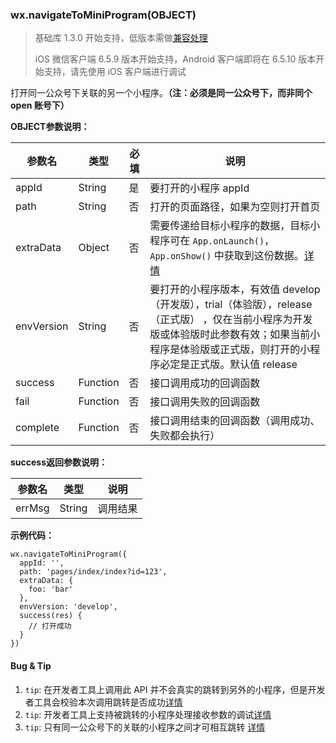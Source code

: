 <!-- https://developers.weixin.qq.com/miniprogram/dev/api/navigateToMiniProgram.html -->

### wx.navigateToMiniProgram(OBJECT)

> 基础库 1.3.0 开始支持，低版本需做[兼容处理](https://developers.weixin.qq.com/miniprogram/dev/framework/compatibility.html)
> 
> iOS 微信客户端 6.5.9 版本开始支持，Android 客户端即将在 6.5.10 版本开始支持，请先使用 iOS 客户端进行调试

打开同一公众号下关联的另一个小程序。**（注：必须是同一公众号下，而非同个 open 账号下）**

**OBJECT参数说明：**

  参数名       |  类型       |  必填 |  说明                                                                                                                                                   
---------------|-------------|-------|---------------------------------------------------------------------------------------------------------------------------------------------------------
  appId        |  String     |  是   |  要打开的小程序 appId                                                                                                                                   
  path         |  String     |  否   |  打开的页面路径，如果为空则打开首页                                                                                                                     
  extraData    |  Object     |  否   |需要传递给目标小程序的数据，目标小程序可在 `App.onLaunch()`，`App.onShow()` 中获取到这份数据。[详情](https://developers.weixin.qq.com/miniprogram/dev/framework/app-service/app.html)
  envVersion   |  String     |  否   |要打开的小程序版本，有效值 develop（开发版），trial（体验版），release（正式版） ，仅在当前小程序为开发版或体验版时此参数有效；如果当前小程序是体验版或正式版，则打开的小程序必定是正式版。默认值 release
  success      |  Function   |  否   |  接口调用成功的回调函数                                                                                                                                 
  fail         |  Function   |  否   |  接口调用失败的回调函数                                                                                                                                 
  complete     |  Function   |  否   |  接口调用结束的回调函数（调用成功、失败都会执行）                                                                                                       

**success返回参数说明：**

  参数名   |  类型     |  说明   
-----------|-----------|---------
  errMsg   |  String   | 调用结果

**示例代码：**

    wx.navigateToMiniProgram({
      appId: '',
      path: 'pages/index/index?id=123',
      extraData: {
        foo: 'bar'
      },
      envVersion: 'develop',
      success(res) {
        // 打开成功
      }
    })
    

#### Bug & Tip

1.  `tip`: 在开发者工具上调用此 API 并不会真实的跳转到另外的小程序，但是开发者工具会校验本次调用跳转是否成功[详情](https://developers.weixin.qq.com/miniprogram/dev/devtools/different.html#小程序跳转的调试支持)
2.  `tip`: 开发者工具上支持被跳转的小程序处理接收参数的调试[详情](https://developers.weixin.qq.com/miniprogram/dev/devtools/different.html#小程序跳转的调试支持)
3.  `tip`: 只有同一公众号下的关联的小程序之间才可相互跳转 [详情](https://mp.weixin.qq.com/debug/wxadoc/introduction/index.html?t=2018413#%E5%85%AC%E4%BC%97%E5%8F%B7%E5%85%B3%E8%81%94%E5%B0%8F%E7%A8%8B%E5%BA%8F)
